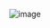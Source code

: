 
![image](https://user-images.githubusercontent.com/63969379/165626382-c43e3935-144d-4268-aff0-5b15d6a0e184.png)
